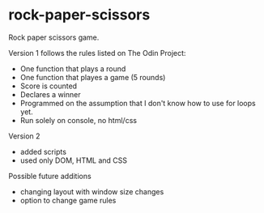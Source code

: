 # rock-paper-scissors
Rock paper scissors game.

Version 1 follows the rules listed on The Odin Project:
- One function that plays a round
- One function that playes a game (5 rounds)
- Score is counted
- Declares a winner
- Programmed on the assumption that I don't know how to use for loops yet.
- Run solely on console, no html/css

Version 2
- added scripts
- used only DOM, HTML and CSS

Possible future additions
- changing layout with window size changes
- option to change game rules
